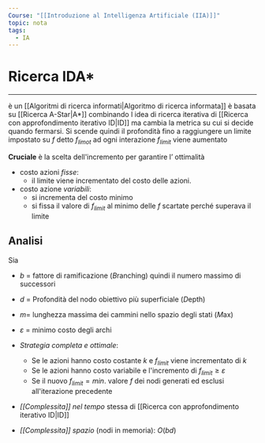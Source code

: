 ```yaml
---
Course: "[[Introduzione al Intelligenza Artificiale (IIA)]]"
topic: nota
tags:
  - IA
---
```


# Ricerca IDA* 
---
è un [[Algoritmi di ricerca informati|Algoritmo di ricerca informata]]  è basata su [[Ricerca A-Star|A*]] combinando l idea di ricerca iterativa di [[Ricerca con approfondimento iterativo ID|ID]] ma cambia la metrica su cui si decide  quando fermarsi. Si scende quindi il profondità fino a raggiungere un limite impostato su $f$ detto $f_{limot}$ 
ad ogni interazione $f_{limit}$ viene aumentato

__Cruciale__ è la scelta dell'incremento per garantire l’ ottimalità 
- costo azioni _fisse_:
	-  il limite viene incrementato del costo delle azioni. 
-  costo azione _variabili_:
	- si incrementa del costo minimo
	- si fissa il valore di $f_{limit}$ al minimo delle $f$ scartate perché superava il limite


## Analisi
Sia 
- $b$ = fattore di ramificazione (*B*ranching) quindi il numero massimo di successori
- $d$ = Profondità del nodo obiettivo più superficiale (*D*epth)
- $m$= lunghezza massima dei cammini nello spazio degli stati (*M*ax)
- $\varepsilon$ = minimo costo degli archi 

- _Strategia completa e ottimale_:
	- Se le azioni hanno costo costante $k$  e $f_{limit}$ viene incrementato di $k$ 
	- Se le azioni hanno costo variabile e l'incremento di $f_{limit} \geq \varepsilon$  
	- Se il nuovo $f_{limit} = min$. valore $f$ dei nodi generati ed esclusi all'iterazione precedente
- _[[Complessita]] nel tempo_ stessa di [[Ricerca con approfondimento iterativo ID|ID]]
- _[[Complessita]] spazio_ (nodi in memoria): $O(bd)$
